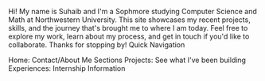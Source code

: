 Hi! My name is Suhaib and I'm a Sophmore studying Computer Science and Math at Northwestern University. This site showcases my recent projects, skills, and the journey that's brought me to where I am today.
Feel free to explore my work, learn about my process, and get in touch if you'd like to collaborate. Thanks for stopping by!
Quick Navigation

Home: Contact/About Me Sections
Projects: See what I've been building
Experiences: Internship Information